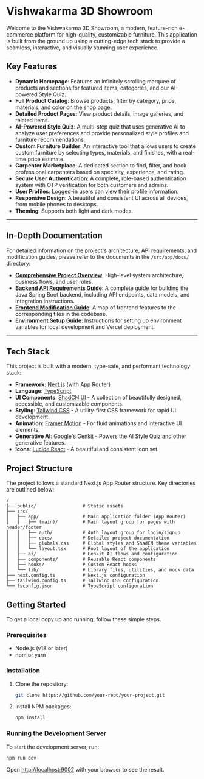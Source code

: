 
# Vishwakarma 3D Showroom

Welcome to the Vishwakarma 3D Showroom, a modern, feature-rich e-commerce platform for high-quality, customizable furniture. This application is built from the ground up using a cutting-edge tech stack to provide a seamless, interactive, and visually stunning user experience.

## Key Features

- **Dynamic Homepage**: Features an infinitely scrolling marquee of products and sections for featured items, categories, and our AI-powered Style Quiz.
- **Full Product Catalog**: Browse products, filter by category, price, materials, and color on the shop page.
- **Detailed Product Pages**: View product details, image galleries, and related items.
- **AI-Powered Style Quiz**: A multi-step quiz that uses generative AI to analyze user preferences and provide personalized style profiles and furniture recommendations.
- **Custom Furniture Builder**: An interactive tool that allows users to create custom furniture by selecting types, materials, and finishes, with a real-time price estimate.
- **Carpenter Marketplace**: A dedicated section to find, filter, and book professional carpenters based on specialty, experience, and rating.
- **Secure User Authentication**: A complete, role-based authentication system with OTP verification for both customers and admins.
- **User Profiles**: Logged-in users can view their profile information.
- **Responsive Design**: A beautiful and consistent UI across all devices, from mobile phones to desktops.
- **Theming**: Supports both light and dark modes.

---

## In-Depth Documentation

For detailed information on the project's architecture, API requirements, and modification guides, please refer to the documents in the `/src/app/docs/` directory:

- **[Comprehensive Project Overview](./src/app/docs/COMPREHENSIVE_PROJECT_OVERVIEW.md)**: High-level system architecture, business flows, and user roles.
- **[Backend API Requirements Guide](./src/app/docs/BACKEND_API_REQUIREMENTS_GUIDE.md)**: A complete guide for building the Java Spring Boot backend, including API endpoints, data models, and integration instructions.
- **[Frontend Modification Guide](./src/app/docs/PROJECT_STRUCTURE_AND_MODIFICATION_GUIDE.md)**: A map of frontend features to the corresponding files in the codebase.
- **[Environment Setup Guide](./src/app/docs/FIREBASE_VERCEL_ENV_SETUP_GUIDE.md)**: Instructions for setting up environment variables for local development and Vercel deployment.

---

## Tech Stack

This project is built with a modern, type-safe, and performant technology stack:

- **Framework**: [Next.js](https://nextjs.org/) (with App Router)
- **Language**: [TypeScript](https://www.typescriptlang.org/)
- **UI Components**: [ShadCN UI](https://ui.shadcn.com/) - A collection of beautifully designed, accessible, and customizable components.
- **Styling**: [Tailwind CSS](https://tailwindcss.com/) - A utility-first CSS framework for rapid UI development.
- **Animation**: [Framer Motion](https://www.framer.com/motion/) - For fluid animations and interactive UI elements.
- **Generative AI**: [Google's Genkit](https://firebase.google.com/docs/genkit) - Powers the AI Style Quiz and other generative features.
- **Icons**: [Lucide React](https://lucide.dev/) - A beautiful and consistent icon set.

## Project Structure

The project follows a standard Next.js App Router structure. Key directories are outlined below:

```
/
├── public/                 # Static assets
├── src/
│   ├── app/                # Main application folder (App Router)
│   │   ├── (main)/         # Main layout group for pages with header/footer
│   │   ├── auth/           # Auth layout group for login/signup
│   │   ├── docs/           # Detailed project documentation
│   │   ├── globals.css     # Global styles and ShadCN theme variables
│   │   └── layout.tsx      # Root layout of the application
│   ├── ai/                 # Genkit AI flows and configuration
│   ├── components/         # Reusable React components
│   ├── hooks/              # Custom React hooks
│   └── lib/                # Library files, utilities, and mock data
├── next.config.ts          # Next.js configuration
├── tailwind.config.ts      # Tailwind CSS configuration
└── tsconfig.json           # TypeScript configuration
```

## Getting Started

To get a local copy up and running, follow these simple steps.

### Prerequisites

- Node.js (v18 or later)
- npm or yarn

### Installation

1. Clone the repository:
   ```sh
   git clone https://github.com/your-repo/your-project.git
   ```
2. Install NPM packages:
   ```sh
   npm install
   ```

### Running the Development Server

To start the development server, run:

```sh
npm run dev
```

Open [http://localhost:9002](http://localhost:9002) with your browser to see the result.
